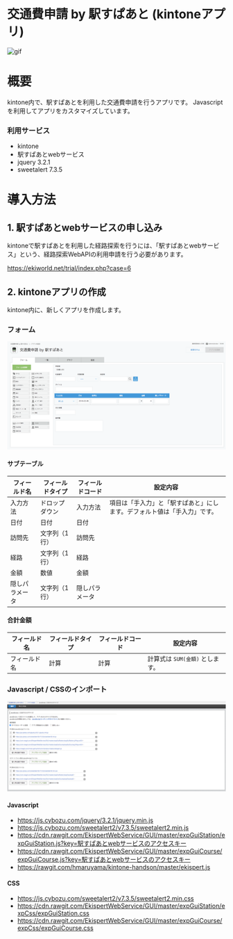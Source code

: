 # 交通費申請 by 駅すぱあと (kintoneアプリ)

![gif](./img/demo.gif)

# 概要

kintone内で、駅すぱあとを利用した交通費申請を行うアプリです。
Javascriptを利用してアプリをカスタマイズしています。

### 利用サービス

* kintone
* 駅すぱあとwebサービス
* jquery 3.2.1
* sweetalert 7.3.5

# 導入方法

## 1. 駅すぱあとwebサービスの申し込み

kintoneで駅すぱあとを利用した経路探索を行うには、「駅すぱあとwebサービス」という、経路探索WebAPIの利用申請を行う必要があります。

https://ekiworld.net/trial/index.php?case=6

## 2. kintoneアプリの作成

kintone内に、新しくアプリを作成します。

### フォーム

![img](./img/setting_form.png)

#### サブテーブル
|フィールド名|フィールドタイプ|フィールドコード|設定内容|
|---|---|---|---|
|入力方法|ドロップダウン|入力方法|項目は「手入力」と「駅すぱあと」にします。デフォルト値は「手入力」です。|
|日付|日付|日付||
|訪問先|文字列（1行）|訪問先||
|経路|文字列（1行）|経路||
|金額|数値|金額||
|隠しパラメータ|文字列（1行）|隠しパラメータ||

#### 合計金額

|フィールド名|フィールドタイプ|フィールドコード|設定内容|
|---|---|---|---|
|フィールド名|計算|計算|計算式は `SUM(金額)` とします。|

### Javascript / CSSのインポート

![img](./img/setting_javascript_and_css.png)

#### Javascript

* https://js.cybozu.com/jquery/3.2.1/jquery.min.js
* https://js.cybozu.com/sweetalert2/v7.3.5/sweetalert2.min.js
* https://cdn.rawgit.com/EkispertWebService/GUI/master/expGuiStation/expGuiStation.js?key=駅すぱあとwebサービスのアクセスキー
* https://cdn.rawgit.com/EkispertWebService/GUI/master/expGuiCourse/expGuiCourse.js?key=駅すぱあとwebサービスのアクセスキー
* https://rawgit.com/hmaruyama/kintone-handson/master/ekispert.js

#### CSS

* https://js.cybozu.com/sweetalert2/v7.3.5/sweetalert2.min.css
* https://cdn.rawgit.com/EkispertWebService/GUI/master/expGuiStation/expCss/expGuiStation.css
* https://cdn.rawgit.com/EkispertWebService/GUI/master/expGuiCourse/expCss/expGuiCourse.css
